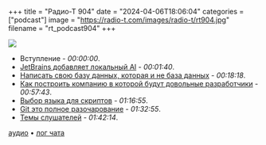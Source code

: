 +++
title = "Радио-Т 904"
date = "2024-04-06T18:06:04"
categories = ["podcast"]
image = "https://radio-t.com/images/radio-t/rt904.jpg"
filename = "rt_podcast904"
+++

![](https://radio-t.com/images/radio-t/rt904.jpg)

- Вступление - *00:00:00*.
- [JetBrains добавляет локальный AI](https://www.infoworld.com/article/3715022/jetbrains-ides-add-ai-powered-code-autocompletion.html) - *00:01:40*.
- [Написать свою базу данных, которая и не база данных](https://hivekit.io/blog/how-weve-saved-5000-percent-in-cloud-costs-by-writing-our-own-database/) - *00:18:18*.
- [Как построить компанию в которой будут довольные разработчики](https://www.infoworld.com/article/3714663/how-to-build-a-developer-first-company.html) - *00:57:43*.
- [Выбор языка для скриптов](https://joaomagfreitas.link/scripts-should-be-written-using-the-project-main-language/) - *01:16:55*.
- [Git это полное разочарование](https://matduggan.com/why-dont-i-like-git-more/) - *01:32:55*.
- [Темы слушателей](https://radio-t.com/p/2024/04/02/prep-904/) - *01:42:14*.


[аудио](https://cdn.radio-t.com/rt_podcast904.mp3) • [лог чата](https://chat.radio-t.com/logs/radio-t-904.html)
<audio src="https://cdn.radio-t.com/rt_podcast904.mp3" preload="none"></audio>
